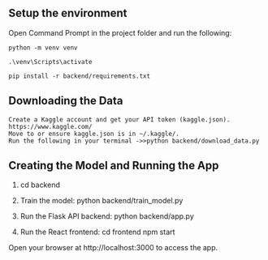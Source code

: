 ## Setup the environment

Open Command Prompt in the project folder and run the following:

    python -m venv venv

    .\venv\Scripts\activate

    pip install -r backend/requirements.txt
    

## Downloading the Data

    Create a Kaggle account and get your API token (kaggle.json). https://www.kaggle.com/
    Move to or ensure kaggle.json is in ~/.kaggle/.
    Run the following in your terminal ->>python backend/download_data.py

## Creating the Model and Running the App
    
  1) cd backend
     
  2) Train the model:
        python backend/train_model.py
  
  3) Run the Flask API backend:
        python backend/app.py

  4) Run the React frontend:
        cd frontend
        npm start
     
  Open your browser at http://localhost:3000 to access the app.
